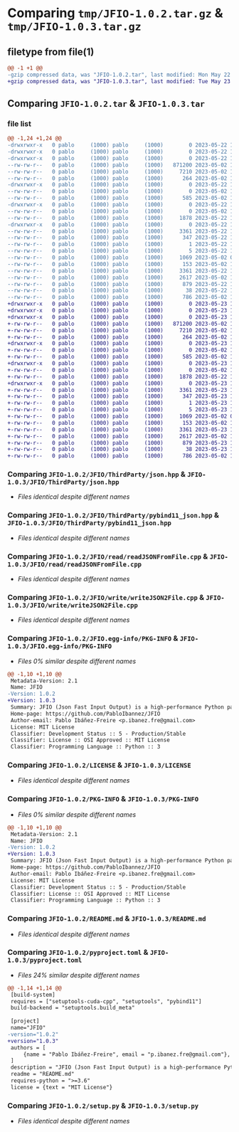 # Comparing `tmp/JFIO-1.0.2.tar.gz` & `tmp/JFIO-1.0.3.tar.gz`

## filetype from file(1)

```diff
@@ -1 +1 @@
-gzip compressed data, was "JFIO-1.0.2.tar", last modified: Mon May 22 12:29:14 2023, max compression
+gzip compressed data, was "JFIO-1.0.3.tar", last modified: Tue May 23 16:49:27 2023, max compression
```

## Comparing `JFIO-1.0.2.tar` & `JFIO-1.0.3.tar`

### file list

```diff
@@ -1,24 +1,24 @@
-drwxrwxr-x   0 pablo     (1000) pablo     (1000)        0 2023-05-22 12:29:14.875863 JFIO-1.0.2/
-drwxrwxr-x   0 pablo     (1000) pablo     (1000)        0 2023-05-22 12:29:14.875863 JFIO-1.0.2/JFIO/
-drwxrwxr-x   0 pablo     (1000) pablo     (1000)        0 2023-05-22 12:29:14.875863 JFIO-1.0.2/JFIO/ThirdParty/
--rw-rw-r--   0 pablo     (1000) pablo     (1000)   871200 2023-05-02 10:17:16.000000 JFIO-1.0.2/JFIO/ThirdParty/json.hpp
--rw-rw-r--   0 pablo     (1000) pablo     (1000)     7210 2023-05-02 10:05:00.000000 JFIO-1.0.2/JFIO/ThirdParty/pybind11_json.hpp
--rw-rw-r--   0 pablo     (1000) pablo     (1000)      264 2023-05-02 12:25:30.000000 JFIO-1.0.2/JFIO/__init__.py
-drwxrwxr-x   0 pablo     (1000) pablo     (1000)        0 2023-05-22 12:29:14.875863 JFIO-1.0.2/JFIO/read/
--rw-rw-r--   0 pablo     (1000) pablo     (1000)        0 2023-05-02 12:11:30.000000 JFIO-1.0.2/JFIO/read/__init__.py
--rw-rw-r--   0 pablo     (1000) pablo     (1000)      585 2023-05-02 12:11:18.000000 JFIO-1.0.2/JFIO/read/readJSONFromFile.cpp
-drwxrwxr-x   0 pablo     (1000) pablo     (1000)        0 2023-05-22 12:29:14.875863 JFIO-1.0.2/JFIO/write/
--rw-rw-r--   0 pablo     (1000) pablo     (1000)        0 2023-05-02 11:19:03.000000 JFIO-1.0.2/JFIO/write/__init__.py
--rw-rw-r--   0 pablo     (1000) pablo     (1000)     1878 2023-05-22 12:26:06.000000 JFIO-1.0.2/JFIO/write/writeJSON2File.cpp
-drwxrwxr-x   0 pablo     (1000) pablo     (1000)        0 2023-05-22 12:29:14.875863 JFIO-1.0.2/JFIO.egg-info/
--rw-rw-r--   0 pablo     (1000) pablo     (1000)     3361 2023-05-22 12:29:14.000000 JFIO-1.0.2/JFIO.egg-info/PKG-INFO
--rw-rw-r--   0 pablo     (1000) pablo     (1000)      347 2023-05-22 12:29:14.000000 JFIO-1.0.2/JFIO.egg-info/SOURCES.txt
--rw-rw-r--   0 pablo     (1000) pablo     (1000)        1 2023-05-22 12:29:14.000000 JFIO-1.0.2/JFIO.egg-info/dependency_links.txt
--rw-rw-r--   0 pablo     (1000) pablo     (1000)        5 2023-05-22 12:29:14.000000 JFIO-1.0.2/JFIO.egg-info/top_level.txt
--rw-rw-r--   0 pablo     (1000) pablo     (1000)     1069 2023-05-02 09:50:08.000000 JFIO-1.0.2/LICENSE
--rw-rw-r--   0 pablo     (1000) pablo     (1000)      153 2023-05-02 12:46:51.000000 JFIO-1.0.2/MANIFEST.in
--rw-rw-r--   0 pablo     (1000) pablo     (1000)     3361 2023-05-22 12:29:14.875863 JFIO-1.0.2/PKG-INFO
--rw-rw-r--   0 pablo     (1000) pablo     (1000)     2617 2023-05-02 12:38:28.000000 JFIO-1.0.2/README.md
--rw-rw-r--   0 pablo     (1000) pablo     (1000)      879 2023-05-22 12:26:48.000000 JFIO-1.0.2/pyproject.toml
--rw-rw-r--   0 pablo     (1000) pablo     (1000)       38 2023-05-22 12:29:14.875863 JFIO-1.0.2/setup.cfg
--rw-rw-r--   0 pablo     (1000) pablo     (1000)      786 2023-05-02 12:13:12.000000 JFIO-1.0.2/setup.py
+drwxrwxr-x   0 pablo     (1000) pablo     (1000)        0 2023-05-23 16:49:27.819846 JFIO-1.0.3/
+drwxrwxr-x   0 pablo     (1000) pablo     (1000)        0 2023-05-23 16:49:27.819846 JFIO-1.0.3/JFIO/
+drwxrwxr-x   0 pablo     (1000) pablo     (1000)        0 2023-05-23 16:49:27.819846 JFIO-1.0.3/JFIO/ThirdParty/
+-rw-rw-r--   0 pablo     (1000) pablo     (1000)   871200 2023-05-02 10:17:16.000000 JFIO-1.0.3/JFIO/ThirdParty/json.hpp
+-rw-rw-r--   0 pablo     (1000) pablo     (1000)     7210 2023-05-02 10:05:00.000000 JFIO-1.0.3/JFIO/ThirdParty/pybind11_json.hpp
+-rw-rw-r--   0 pablo     (1000) pablo     (1000)      264 2023-05-02 12:25:30.000000 JFIO-1.0.3/JFIO/__init__.py
+drwxrwxr-x   0 pablo     (1000) pablo     (1000)        0 2023-05-23 16:49:27.819846 JFIO-1.0.3/JFIO/read/
+-rw-rw-r--   0 pablo     (1000) pablo     (1000)        0 2023-05-02 12:11:30.000000 JFIO-1.0.3/JFIO/read/__init__.py
+-rw-rw-r--   0 pablo     (1000) pablo     (1000)      585 2023-05-02 12:11:18.000000 JFIO-1.0.3/JFIO/read/readJSONFromFile.cpp
+drwxrwxr-x   0 pablo     (1000) pablo     (1000)        0 2023-05-23 16:49:27.819846 JFIO-1.0.3/JFIO/write/
+-rw-rw-r--   0 pablo     (1000) pablo     (1000)        0 2023-05-02 11:19:03.000000 JFIO-1.0.3/JFIO/write/__init__.py
+-rw-rw-r--   0 pablo     (1000) pablo     (1000)     1878 2023-05-22 12:26:06.000000 JFIO-1.0.3/JFIO/write/writeJSON2File.cpp
+drwxrwxr-x   0 pablo     (1000) pablo     (1000)        0 2023-05-23 16:49:27.819846 JFIO-1.0.3/JFIO.egg-info/
+-rw-rw-r--   0 pablo     (1000) pablo     (1000)     3361 2023-05-23 16:49:27.000000 JFIO-1.0.3/JFIO.egg-info/PKG-INFO
+-rw-rw-r--   0 pablo     (1000) pablo     (1000)      347 2023-05-23 16:49:27.000000 JFIO-1.0.3/JFIO.egg-info/SOURCES.txt
+-rw-rw-r--   0 pablo     (1000) pablo     (1000)        1 2023-05-23 16:49:27.000000 JFIO-1.0.3/JFIO.egg-info/dependency_links.txt
+-rw-rw-r--   0 pablo     (1000) pablo     (1000)        5 2023-05-23 16:49:27.000000 JFIO-1.0.3/JFIO.egg-info/top_level.txt
+-rw-rw-r--   0 pablo     (1000) pablo     (1000)     1069 2023-05-02 09:50:08.000000 JFIO-1.0.3/LICENSE
+-rw-rw-r--   0 pablo     (1000) pablo     (1000)      153 2023-05-02 12:46:51.000000 JFIO-1.0.3/MANIFEST.in
+-rw-rw-r--   0 pablo     (1000) pablo     (1000)     3361 2023-05-23 16:49:27.819846 JFIO-1.0.3/PKG-INFO
+-rw-rw-r--   0 pablo     (1000) pablo     (1000)     2617 2023-05-02 12:38:28.000000 JFIO-1.0.3/README.md
+-rw-rw-r--   0 pablo     (1000) pablo     (1000)      879 2023-05-23 16:49:01.000000 JFIO-1.0.3/pyproject.toml
+-rw-rw-r--   0 pablo     (1000) pablo     (1000)       38 2023-05-23 16:49:27.819846 JFIO-1.0.3/setup.cfg
+-rw-rw-r--   0 pablo     (1000) pablo     (1000)      786 2023-05-02 12:13:12.000000 JFIO-1.0.3/setup.py
```

### Comparing `JFIO-1.0.2/JFIO/ThirdParty/json.hpp` & `JFIO-1.0.3/JFIO/ThirdParty/json.hpp`

 * *Files identical despite different names*

### Comparing `JFIO-1.0.2/JFIO/ThirdParty/pybind11_json.hpp` & `JFIO-1.0.3/JFIO/ThirdParty/pybind11_json.hpp`

 * *Files identical despite different names*

### Comparing `JFIO-1.0.2/JFIO/read/readJSONFromFile.cpp` & `JFIO-1.0.3/JFIO/read/readJSONFromFile.cpp`

 * *Files identical despite different names*

### Comparing `JFIO-1.0.2/JFIO/write/writeJSON2File.cpp` & `JFIO-1.0.3/JFIO/write/writeJSON2File.cpp`

 * *Files identical despite different names*

### Comparing `JFIO-1.0.2/JFIO.egg-info/PKG-INFO` & `JFIO-1.0.3/JFIO.egg-info/PKG-INFO`

 * *Files 0% similar despite different names*

```diff
@@ -1,10 +1,10 @@
 Metadata-Version: 2.1
 Name: JFIO
-Version: 1.0.2
+Version: 1.0.3
 Summary: JFIO (Json Fast Input Output) is a high-performance Python package for efficient reading and writing of JSON files.
 Home-page: https://github.com/PabloIbannez/JFIO
 Author-email: Pablo Ibáñez-Freire <p.ibanez.fre@gmail.com>
 License: MIT License
 Classifier: Development Status :: 5 - Production/Stable
 Classifier: License :: OSI Approved :: MIT License
 Classifier: Programming Language :: Python :: 3
```

### Comparing `JFIO-1.0.2/LICENSE` & `JFIO-1.0.3/LICENSE`

 * *Files identical despite different names*

### Comparing `JFIO-1.0.2/PKG-INFO` & `JFIO-1.0.3/PKG-INFO`

 * *Files 0% similar despite different names*

```diff
@@ -1,10 +1,10 @@
 Metadata-Version: 2.1
 Name: JFIO
-Version: 1.0.2
+Version: 1.0.3
 Summary: JFIO (Json Fast Input Output) is a high-performance Python package for efficient reading and writing of JSON files.
 Home-page: https://github.com/PabloIbannez/JFIO
 Author-email: Pablo Ibáñez-Freire <p.ibanez.fre@gmail.com>
 License: MIT License
 Classifier: Development Status :: 5 - Production/Stable
 Classifier: License :: OSI Approved :: MIT License
 Classifier: Programming Language :: Python :: 3
```

### Comparing `JFIO-1.0.2/README.md` & `JFIO-1.0.3/README.md`

 * *Files identical despite different names*

### Comparing `JFIO-1.0.2/pyproject.toml` & `JFIO-1.0.3/pyproject.toml`

 * *Files 24% similar despite different names*

```diff
@@ -1,14 +1,14 @@
 [build-system]
 requires = ["setuptools-cuda-cpp", "setuptools", "pybind11"]
 build-backend = "setuptools.build_meta"
 
 [project]
 name="JFIO"
-version="1.0.2"
+version="1.0.3"
 authors = [
     {name = "Pablo Ibáñez-Freire", email = "p.ibanez.fre@gmail.com"},
 ]
 description = "JFIO (Json Fast Input Output) is a high-performance Python package for efficient reading and writing of JSON files."
 readme = "README.md"
 requires-python = ">=3.6"
 license = {text = "MIT License"}
```

### Comparing `JFIO-1.0.2/setup.py` & `JFIO-1.0.3/setup.py`

 * *Files identical despite different names*

